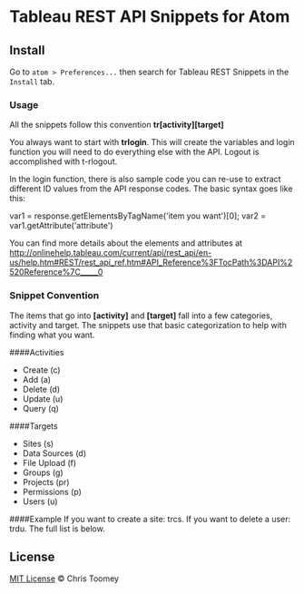 # Tableau REST API Snippets for Atom

## Install
Go to `atom > Preferences...` then search for Tableau REST Snippets in the `Install` tab.

### Usage
All the snippets follow this convention
**tr[activity][target]**

You always want to start with **trlogin**. This will create the variables and login function you will need to do everything else with the API. Logout is accomplished with t-rlogout.

In the login function, there is also sample code you can re-use to extract different ID values from the API response codes. The basic syntax goes like this:

var1 = response.getElementsByTagName('item you want')[0];
var2 = var1.getAttribute('attribute')

You can find more details about the elements and attributes at http://onlinehelp.tableau.com/current/api/rest_api/en-us/help.htm#REST/rest_api_ref.htm#API_Reference%3FTocPath%3DAPI%2520Reference%7C_____0

### Snippet Convention
The items that go into **[activity]** and **[target]** fall into a few categories, activity and target. The snippets use that basic categorization to help with finding what you want.

####Activities
- Create (c)
- Add (a)
- Delete (d)
- Update (u)
- Query (q)

####Targets
- Sites (s)
- Data Sources (d)
- File Upload (f)
- Groups (g)
- Projects (pr)
- Permissions (p)
- Users (u)

####Example
If you want to create a site: trcs.
If you want to delete a user: trdu.
The full list is below.

## License

[MIT License](http://robdodson.mit-license.org/) © Chris Toomey
